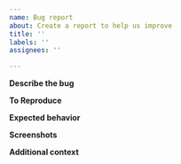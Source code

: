 ```yaml
---
name: Bug report
about: Create a report to help us improve
title: ''
labels: ''
assignees: ''

---
```


**Describe the bug**

**To Reproduce**

**Expected behavior**

**Screenshots**

**Additional context**
